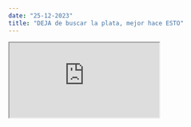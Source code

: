 ```yaml
---
date: "25-12-2023"
title: "DEJA de buscar la plata, mejor hace ESTO"
---
```

<iframe src="https://www.youtube.com/embed/BdfPOGQ5H6s" allowfullscreen></iframe>
